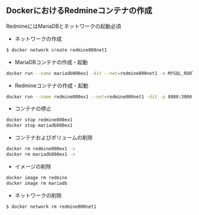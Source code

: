 ## DockerにおけるRedmineコンテナの作成

RedmineにはMariaDBとネットワークの起動必須

- ネットワークの作成
```sh
$ docker network create redmine000net1 
```

- MariaDBコンテナの作成・起動
```sh
docker run --name mariadb000ex1 -dit --net=redmine000net1 -e MYSQL_ROOT_PASSWORD=mariarootpass -e MYSQL_DATABASE=redmine000db -e MYSQL_USER=redmine000kun -e MYSQL_PASSWORD=rkunpass mariadb --character-set-server=utf8 --collation-server=utf8_general_ci --default-authentication-plugin=mysql_native_password
```

- Redmineコンテナの作成・起動
```sh
docker run --name redmine000ex1 --net=redmine000net1 -dit -p 8080:3000 -e REDMINE_DB_MYSQL=mariadb000ex1 -e REDMINE_DB_DATABASE=redmine000db -e REDMINE_DB_USERNAME=redmine000kun -e REDMINE_DB_PASSWORD=rkunpass redmine
```

- コンテナの停止
```sh
docker stop redmine000ex1
docker stop mariadb000ex1
```

- コンテナおよびボリュームの削除
```sh
docker rm redmine000ex1 -v
docker rm mariadb000ex1 -v
```

- イメージの削除
```sh
docker image rm redmine
docker image rm mariadb
```
- ネットワークの削除
```sh
$ docker network rm redmine000net1
```